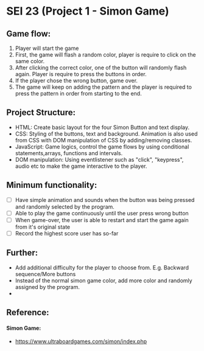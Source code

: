 # SEI 23 (Project 1 - Simon Game)

## Game flow:
1. Player will start the game
2. First, the game will flash a random color, player is require to click on the same color. 
3. After clicking the correct color, one of the button will randomly flash again. Player is require to press the buttons in order.
4. If the player chose the wrong button, game over.
5. The game will keep on adding the pattern and the player is required to press the pattern in order from starting to the end.

## Project Structure:
- HTML: Create basic layout for the four Simon Button and text display.
- CSS: Styling of the buttons, text and background. Animation is also used from CSS with DOM manipulation of CSS by adding/removing classes.
- JavaScript: Game logics, control the game flows by using conditional statements,arrays, functions and intervals.
- DOM manipulation: Using eventlistener such as "click", "keypress", audio etc to make the game interactive to the player.

## Minimum functionality:
- [ ] Have simple animation and sounds when the button was being pressed and randomly selected by the program.
- [ ] Able to play the game continuously until the user press wrong button
- [ ] When game-over, the user is able to restart and start the game again from it's original state
- [ ] Record the highest score user has so-far

## Further:
- Add additional difficulty for the player to choose from. E.g. Backward sequence/More buttons
- Instead of the normal simon game color, add more color and randomly assigned by the program.
- 

## Reference: 
#### Simon Game: 
- https://www.ultraboardgames.com/simon/index.php
